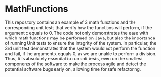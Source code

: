 # MathFunctions
This repository contains an example of 3 math functions and the corresponding unit tests that verify how the functions will perform, if 
the argument x equals to 0.
The code not only demonstrates the ease with which math functions may be performed on Java, but also the importance 
of running Unit tests to ensure the integrity of the system.
In particular, the 3rd unit test demonstrates that the system would not perform the function and fail, if the argument x equals 0,
as we are unable to perform a division.
Thus, it is absolutely essential to run unit tests, even on the smallest components of the software to make the process agile and
detect the potential software bugs early on, allowing time for safe refactoring.
